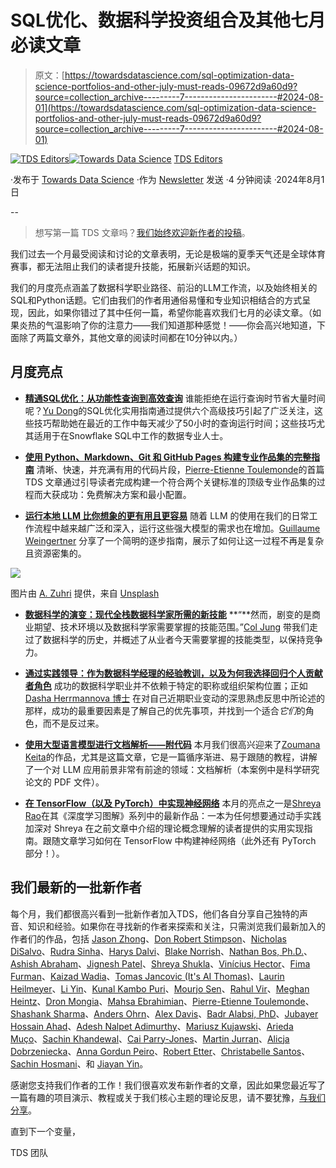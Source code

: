 # SQL优化、数据科学投资组合及其他七月必读文章

> 原文：[https://towardsdatascience.com/sql-optimization-data-science-portfolios-and-other-july-must-reads-09672d9a60d9?source=collection_archive---------7-----------------------#2024-08-01](https://towardsdatascience.com/sql-optimization-data-science-portfolios-and-other-july-must-reads-09672d9a60d9?source=collection_archive---------7-----------------------#2024-08-01)

[](https://towardsdatascience.medium.com/?source=post_page---byline--09672d9a60d9--------------------------------)[![TDS Editors](../Images/4b2d1beaf4f6dcf024ffa6535de3b794.png)](https://towardsdatascience.medium.com/?source=post_page---byline--09672d9a60d9--------------------------------)[](https://towardsdatascience.com/?source=post_page---byline--09672d9a60d9--------------------------------)[![Towards Data Science](../Images/a6ff2676ffcc0c7aad8aaf1d79379785.png)](https://towardsdatascience.com/?source=post_page---byline--09672d9a60d9--------------------------------) [TDS Editors](https://towardsdatascience.medium.com/?source=post_page---byline--09672d9a60d9--------------------------------)

·发布于 [Towards Data Science](https://towardsdatascience.com/?source=post_page---byline--09672d9a60d9--------------------------------) ·作为 [Newsletter](/newsletter?source=post_page---byline--09672d9a60d9--------------------------------) 发送 ·4 分钟阅读 ·2024年8月1日

--

> 想写第一篇 TDS 文章吗？[我们始终欢迎新作者的投稿](http://bit.ly/write-for-tds)。

我们过去一个月最受阅读和讨论的文章表明，无论是极端的夏季天气还是全球体育赛事，都无法阻止我们的读者提升技能，拓展新兴话题的知识。

我们的月度亮点涵盖了数据科学职业路径、前沿的LLM工作流，以及始终相关的SQL和Python话题。它们由我们的作者用通俗易懂和专业知识相结合的方式呈现，因此，如果你错过了其中任何一篇，希望你能喜欢我们七月的必读文章。（如果炎热的气温影响了你的注意力——我们知道那种感觉！——你会高兴地知道，下面除了两篇文章外，其他文章的阅读时间都在10分钟以内。）

## 月度亮点

+   [**精通SQL优化：从功能性查询到高效查询**](/mastering-sql-optimization-from-functional-to-efficient-queries-74d8692f10be) 谁能拒绝在运行查询时节省大量时间呢？[Yu Dong](https://medium.com/u/5462c48cfc57?source=post_page---user_mention--09672d9a60d9--------------------------------)的SQL优化实用指南通过提供六个高级技巧引起了广泛关注，这些技巧帮助她在最近的工作中每天减少了50小时的查询运行时间；这些技巧尤其适用于在Snowflake SQL中工作的数据专业人士。

+   [**使用 Python、Markdown、Git 和 GitHub Pages 构建专业作品集的完整指南**](/full-guide-to-build-a-professionnal-portfolio-with-python-markdown-git-and-github-page-for-66d12f7859f0) 清晰、快速，并充满有用的代码片段，[Pierre-Etienne Toulemonde](https://medium.com/u/5b9ea95d18c8?source=post_page---user_mention--09672d9a60d9--------------------------------)的首篇 TDS 文章通过引导读者完成构建一个符合两个关键标准的顶级专业作品集的过程而大获成功：免费解决方案和最小配置。

+   [**运行本地 LLM 比你想象的更有用且更容易**](/running-local-llms-is-more-useful-and-easier-than-you-think-f735631272ad) 随着 LLM 的使用在我们的日常工作流程中越来越广泛和深入，运行这些强大模型的需求也在增加。[Guillaume Weingertner](https://medium.com/u/4ebea49e580e?source=post_page---user_mention--09672d9a60d9--------------------------------) 分享了一个简明的逐步指南，展示了如何让这一过程不再是复杂且资源密集的。

![](../Images/834910e06dbfc7ab679136e27f716e07.png)

图片由 [A. Zuhri](https://unsplash.com/@zuhri?utm_source=medium&utm_medium=referral) 提供，来自 [Unsplash](https://unsplash.com/?utm_source=medium&utm_medium=referral)

+   [**数据科学的演变：现代全栈数据科学家所需的新技能**](/evolution-of-data-science-new-age-skills-for-the-modern-end-to-end-data-scientist-1ab87a8839ab) **“**然而，剧变的是商业期望、技术环境以及数据科学家需要掌握的技能范围。”[Col Jung](https://medium.com/u/8d4e2c520037?source=post_page---user_mention--09672d9a60d9--------------------------------) 带我们走过了数据科学的历史，并概述了从业者今天需要掌握的技能类型，以保持竞争力。

+   [**通过实践领导：作为数据科学经理的经验教训，以及为何我选择回归个人贡献者角色**](/lessons-learned-as-a-data-science-manager-and-why-im-moving-back-to-an-individual-contributor-role-65585b2e8dde) 成功的数据科学职业并不依赖于特定的职称或组织架构位置；正如 [Dasha Herrmannova 博士](https://medium.com/u/971f577059b9?source=post_page---user_mention--09672d9a60d9--------------------------------) 在对自己近期职业变动的深思熟虑反思中所论述的那样，成功的最重要因素是了解自己的优先事项，并找到一个适合*它们*的角色，而不是反过来。

+   [**使用大型语言模型进行文档解析——附代码**](/document-parsing-using-large-language-models-with-code-9229fda09cdf) 本月我们很高兴迎来了[Zoumana Keita](https://medium.com/u/e6ae785a30d?source=post_page---user_mention--09672d9a60d9--------------------------------)的作品，尤其是这篇文章，它是一篇循序渐进、易于跟随的教程，讲解了一个对 LLM 应用前景非常有前途的领域：文档解析（本案例中是科学研究论文的 PDF 文件）。

+   [**在 TensorFlow（以及 PyTorch）中实现神经网络**](/implementing-neural-networks-in-tensorflow-and-pytorch-3c1f097e412a) 本月的亮点之一是[Shreya Rao](https://medium.com/u/99b63de2f2c3?source=post_page---user_mention--09672d9a60d9--------------------------------)在其《深度学习图解》系列中的最新作品：一本为任何想要通过动手实践加深对 Shreya 在之前文章中介绍的理论概念理解的读者提供的实用实现指南。跟随文章学习如何在 TensorFlow 中构建神经网络（此外还有 PyTorch 部分！）。

## 我们最新的一批新作者

每个月，我们都很高兴看到一批新作者加入TDS，他们各自分享自己独特的声音、知识和经验。如果你在寻找新的作者来探索和关注，只需浏览我们最新加入的作者们的作品，包括 [Jason Zhong](https://medium.com/u/867e91bcd62c?source=post_page---user_mention--09672d9a60d9--------------------------------)、[Don Robert Stimpson](https://medium.com/u/5c21177ba194?source=post_page---user_mention--09672d9a60d9--------------------------------)、[Nicholas DiSalvo](https://medium.com/u/d468b23e81f0?source=post_page---user_mention--09672d9a60d9--------------------------------)、[Rudra Sinha](https://medium.com/u/20638428540b?source=post_page---user_mention--09672d9a60d9--------------------------------)、[Harys Dalvi](https://medium.com/u/eb1320a8b904?source=post_page---user_mention--09672d9a60d9--------------------------------)、[Blake Norrish](https://medium.com/u/7a01e12c0530?source=post_page---user_mention--09672d9a60d9--------------------------------)、[Nathan Bos, Ph.D.](https://medium.com/u/5dd69df1f7c5?source=post_page---user_mention--09672d9a60d9--------------------------------)、[Ashish Abraham](https://medium.com/u/2c5db007ebb8?source=post_page---user_mention--09672d9a60d9--------------------------------)、[Jignesh Patel](https://medium.com/u/8738e2abadbd?source=post_page---user_mention--09672d9a60d9--------------------------------)、[Shreya Shukla](https://medium.com/u/f71048cbf6bf?source=post_page---user_mention--09672d9a60d9--------------------------------)、[Vinícius Hector](https://medium.com/u/530a1a1c9d3?source=post_page---user_mention--09672d9a60d9--------------------------------)、[Fima Furman](https://medium.com/u/4cf01d5d0adb?source=post_page---user_mention--09672d9a60d9--------------------------------)、[Kaizad Wadia](https://medium.com/u/1214a2ba6728?source=post_page---user_mention--09672d9a60d9--------------------------------)、[Tomas Jancovic (It's AI Thomas)](https://medium.com/u/fbf5eb668bee?source=post_page---user_mention--09672d9a60d9--------------------------------)、[Laurin Heilmeyer](https://medium.com/u/83ff0c5325f9?source=post_page---user_mention--09672d9a60d9--------------------------------)、[Li Yin](https://medium.com/u/9e96fcccfe65?source=post_page---user_mention--09672d9a60d9--------------------------------)、[Kunal Kambo Puri](https://medium.com/u/b587d3ff2dfc?source=post_page---user_mention--09672d9a60d9--------------------------------)、[Mourjo Sen](https://medium.com/u/c69a7b7ed0c5?source=post_page---user_mention--09672d9a60d9--------------------------------)、[Rahul Vir](https://medium.com/u/05f5dd1c1cb2?source=post_page---user_mention--09672d9a60d9--------------------------------)、[Meghan Heintz](https://medium.com/u/7175001fc1a?source=post_page---user_mention--09672d9a60d9--------------------------------)、[Dron Mongia](https://medium.com/u/a8d94ddb68f9?source=post_page---user_mention--09672d9a60d9--------------------------------)、[Mahsa Ebrahimian](https://medium.com/u/a50124ade597?source=post_page---user_mention--09672d9a60d9--------------------------------)、[Pierre-Etienne Toulemonde](https://medium.com/u/5b9ea95d18c8?source=post_page---user_mention--09672d9a60d9--------------------------------)、[Shashank Sharma](https://medium.com/u/dfdaf151011e?source=post_page---user_mention--09672d9a60d9--------------------------------)、[Anders Ohrn](https://medium.com/u/12f21dc7a56b?source=post_page---user_mention--09672d9a60d9--------------------------------)、[Alex Davis](https://medium.com/u/8154f701369c?source=post_page---user_mention--09672d9a60d9--------------------------------)、[Badr Alabsi, PhD](https://medium.com/u/6171ea042921?source=post_page---user_mention--09672d9a60d9--------------------------------)、[Jubayer Hossain Ahad](https://medium.com/u/22419163b78f?source=post_page---user_mention--09672d9a60d9--------------------------------)、[Adesh Nalpet Adimurthy](https://medium.com/u/961836aed18f?source=post_page---user_mention--09672d9a60d9--------------------------------)、[Mariusz Kujawski](https://medium.com/u/a60a4246b015?source=post_page---user_mention--09672d9a60d9--------------------------------)、[Arieda Muço](https://medium.com/u/5117e093a9a2?source=post_page---user_mention--09672d9a60d9--------------------------------)、[Sachin Khandewal](https://medium.com/u/29d0a17713b2?source=post_page---user_mention--09672d9a60d9--------------------------------)、[Cai Parry-Jones](https://medium.com/u/7623c24a6a1?source=post_page---user_mention--09672d9a60d9--------------------------------)、[Martin Jurran](https://medium.com/u/65b49094a4c1?source=post_page---user_mention--09672d9a60d9--------------------------------)、[Alicja Dobrzeniecka](https://medium.com/u/5ff89ad414ef?source=post_page---user_mention--09672d9a60d9--------------------------------)、[Anna Gordun Peiro](https://medium.com/u/6b453743a21c?source=post_page---user_mention--09672d9a60d9--------------------------------)、[Robert Etter](https://medium.com/u/305fdb1176b1?source=post_page---user_mention--09672d9a60d9--------------------------------)、[Christabelle Santos](https://medium.com/u/bfaedfce3a9d?source=post_page---user_mention--09672d9a60d9--------------------------------)、[Sachin Hosmani](https://medium.com/u/f4a141dd453c?source=post_page---user_mention--09672d9a60d9--------------------------------)、和 [Jiayan Yin](https://medium.com/u/c60e52fd4379?source=post_page---user_mention--09672d9a60d9--------------------------------)。

感谢您支持我们作者的工作！我们很喜欢发布新作者的文章，因此如果您最近写了一篇有趣的项目演示、教程或关于我们核心主题的理论反思，请不要犹豫，[与我们分享](http://bit.ly/write-for-tds)。

直到下一个变量，

TDS 团队
